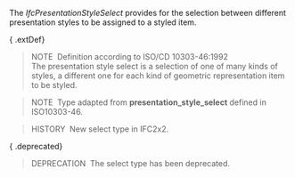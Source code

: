The _IfcPresentationStyleSelect_ provides for the selection between different presentation styles to be assigned to a styled item.

{ .extDef}
> NOTE&nbsp; Definition according to ISO/CD 10303-46:1992  
> The presentation style select is a selection of one of many kinds of styles, a different one for each kind of geometric representation item to be styled.

> NOTE&nbsp; Type adapted from **presentation_style_select** defined in ISO10303-46.

> HISTORY&nbsp; New select type in IFC2x2.

{ .deprecated}
> DEPRECATION&nbsp; The select type has been deprecated.